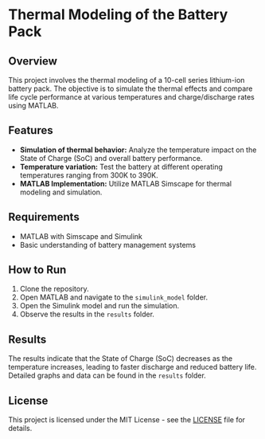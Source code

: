 
# Thermal Modeling of the Battery Pack

## Overview
This project involves the thermal modeling of a 10-cell series lithium-ion battery pack. The objective is to simulate the thermal effects and compare life cycle performance at various temperatures and charge/discharge rates using MATLAB.

## Features
- **Simulation of thermal behavior:** Analyze the temperature impact on the State of Charge (SoC) and overall battery performance.
- **Temperature variation:** Test the battery at different operating temperatures ranging from 300K to 390K.
- **MATLAB Implementation:** Utilize MATLAB Simscape for thermal modeling and simulation.



## Requirements
- MATLAB with Simscape and Simulink
- Basic understanding of battery management systems

## How to Run
1. Clone the repository.
2. Open MATLAB and navigate to the `simulink_model` folder.
3. Open the Simulink model and run the simulation.
4. Observe the results in the `results` folder.

## Results
The results indicate that the State of Charge (SoC) decreases as the temperature increases, leading to faster discharge and reduced battery life. Detailed graphs and data can be found in the `results` folder.

## License
This project is licensed under the MIT License - see the [LICENSE](LICENSE) file for details.



